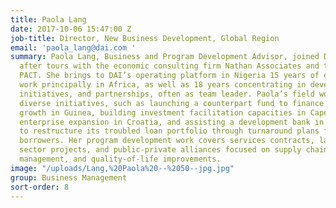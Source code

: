 ```yaml
---
title: Paola Lang
date: 2017-10-06 15:47:00 Z
job-title: Director, New Business Development, Global Region
email: 'paola_lang@dai.com '
summary: Paola Lang, Business and Program Development Advisor, joined DAI in 2003,
  after tours with the economic consulting firm Nathan Associates and the nonprofit
  PACT. She brings to DAI’s operating platform in Nigeria 15 years of extensive field
  work principally in Africa, as well as 18 years concentrating in developing programs,
  initiatives, and partnerships, often as team leader. Paola’s field work has encompassed
  diverse initiatives, such as launching a counterpart fund to finance agricultural
  growth in Guinea, building investment facilitation capacities in Cape Verde, spurring
  enterprise expansion in Croatia, and assisting a development bank in Bangladesh
  to restructure its troubled loan portfolio through turnaround plans for select corporate
  borrowers. Her program development work covers services contracts, larger-scale
  sector projects, and public-private alliances focused on supply chain, resource
  management, and quality-of-life improvements.
image: "/uploads/Lang,%20Paola%20--%2050--jpg.jpg"
group: Business Management
sort-order: 8
---
```


